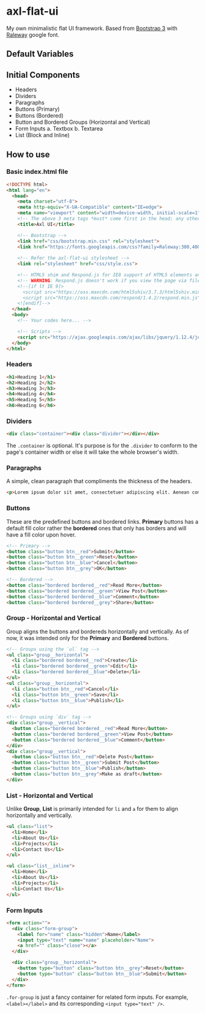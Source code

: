 # axl-flat-ui
My own minimalistic flat UI framework. Based from [Bootstrap 3](http://getbootstrap.com/) with [Raleway](https://fonts.google.com/specimen/Raleway) google font.

## Default Variables

## Initial Components

- Headers
- Dividers
- Paragraphs
- Buttons (Primary)
- Buttons (Bordered)
- Button and Bordered Groups (Horizontal and Vertical)
- Form Inputs
  a. Textbox
  b. Textarea
- List (Block and Inline)

## How to use

### Basic index.html file

```html
<!DOCTYPE html>
<html lang="en">
  <head>
    <meta charset="utf-8">
    <meta http-equiv="X-UA-Compatible" content="IE=edge">
    <meta name="viewport" content="width=device-width, initial-scale=1">
    <!-- The above 3 meta tags *must* come first in the head; any other head content must come *after* these tags -->
    <title>Axl UI</title>

    <!-- Bootstrap -->
    <link href="css/bootstrap.min.css" rel="stylesheet">
    <link href="https://fonts.googleapis.com/css?family=Raleway:300,400,700" rel="stylesheet">
    
    <!-- Refer the axl-flat-ui stylesheet -->
    <link rel="stylesheet" href="css/style.css">

    <!-- HTML5 shim and Respond.js for IE8 support of HTML5 elements and media queries -->
    <!-- WARNING: Respond.js doesn't work if you view the page via file:// -->
    <!--[if lt IE 9]>
      <script src="https://oss.maxcdn.com/html5shiv/3.7.3/html5shiv.min.js"></script>
      <script src="https://oss.maxcdn.com/respond/1.4.2/respond.min.js"></script>
    <![endif]-->
  </head>
  <body>
    <!-- Your codes here... -->

    <!-- Scripts -->
    <script src="https://ajax.googleapis.com/ajax/libs/jquery/1.12.4/jquery.min.js"></script>
  </body>
</html>
```

### Headers

```html
<h1>Heading 1</h1>
<h2>Heading 2</h2>
<h3>Heading 3</h3>
<h4>Heading 4</h4>
<h5>Heading 5</h5>
<h6>Heading 6</h6>
```

### Dividers

```html
<div class="container"><div class="divider"></div></div>
```
The `.container` is optional. It's purpose is for the `.divider` to conform to the page's container width or else it will take the whole browser's width.

### Paragraphs

A simple, clean paragraph that compliments the thickness of the headers.

```html
<p>Lorem ipsum dolor sit amet, consectetuer adipiscing elit. Aenean commodo ligula eget dolor.</p>
```

### Buttons 

These are the predefined buttons and bordered links.
**Primary** buttons has a default fill color rather the **bordered** ones that only has borders and will have a fill color upon hover.

```html
<!-- Primary -->
<button class="button btn__red">Submit</button>
<button class="button btn__green">Reset</button>
<button class="button btn__blue">Cancel</button>
<button class="button btn__grey">OK</button>
```

```html
<!-- Bordered -->
<button class="bordered bordered__red">Read More</button>
<button class="bordered bordered__green">View Post</button>
<button class="bordered bordered__blue">Comment</button>
<button class="bordered bordered__grey">Share</button>
```

### Group - Horizontal and Vertical

Group aligns the buttons and bordereds horizontally and vertically. As of now, it was intended only for the **Primary** and **Bordered** buttons.

```html
<!-- Groups using the `ul` tag -->
<ul class="group__horizontal">
  <li class="bordered bordered__red">Create</li>
  <li class="bordered bordered__green">Edit</li>
  <li class="bordered bordered__blue">Delete</li>
</ul>
<ul class="group__horizontal">
  <li class="button btn__red">Cancel</li>
  <li class="button btn__green">Save</li>
  <li class="button btn__blue">Publish</li>
</ul>
```

```html
<!-- Groups using `div` tag -->
<div class="group__vertical">
  <button class="bordered bordered__red">Read More</button>
  <button class="bordered bordered__green">View Post</button>
  <button class="bordered bordered__blue">Comment</button>
</div>
<div class="group__vertical">
  <button class="button btn__red">Delete Post</button>
  <button class="button btn__green">Submit Post</button>
  <button class="button btn__blue">Publish</button>
  <button class="button btn__grey">Make as draft</button>
</div>
```
### List - Horizontal and Vertical

Unlike **Group**, **List** is primarily intended for `li` and `a` for them to align horizontally and vertically.

```html
<ul class="list">
  <li>Home</li>
  <li>About Us</li>
  <li>Projects</li>
  <li>Contact Us</li>
</ul>
```

```html
<ul class="list__inline">
  <li>Home</li>
  <li>About Us</li>
  <li>Projects</li>
  <li>Contact Us</li>
</ul>
```

### Form Inputs

```html
<form action="">
  <div class="form-group">
    <label for="name" class="hidden">Name</label>
    <input type="text" name="name" placeholder="Name">
    <a href="" class="close"></a>
  </div>

  <div class="group__horizontal">
    <button type="button" class="button btn__grey">Reset</button>
    <button type="button" class="button btn__blue">Submit</button>
  </div>
</form>
```

`.for-group` is just a fancy container for related form inputs. For example, `<label></label>` and its corresponding `<input type="text" />`.
